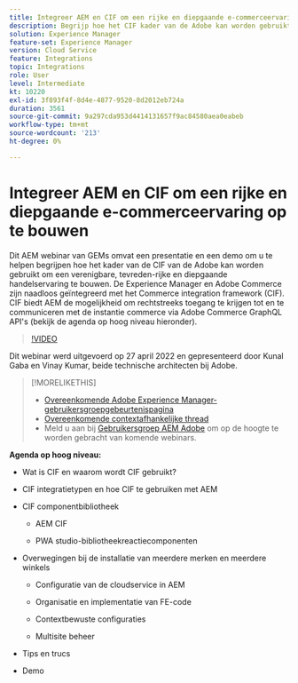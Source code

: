 ```yaml
---
title: Integreer AEM en CIF om een rijke en diepgaande e-commerceervaring op te bouwen
description: Begrijp hoe het CIF kader van de Adobe kan worden gebruikt om een consistente, inhoudrijke en overweldigende handelservaring op te bouwen.
solution: Experience Manager
feature-set: Experience Manager
version: Cloud Service
feature: Integrations
topic: Integrations
role: User
level: Intermediate
kt: 10220
exl-id: 3f893f4f-8d4e-4877-9520-8d2012eb724a
duration: 3561
source-git-commit: 9a297cda953d4414131657f9ac84580aea0eabeb
workflow-type: tm+mt
source-wordcount: '213'
ht-degree: 0%

---
```


# Integreer AEM en CIF om een rijke en diepgaande e-commerceervaring op te bouwen

Dit AEM webinar van GEMs omvat een presentatie en een demo om u te helpen begrijpen hoe het kader van de CIF van de Adobe kan worden gebruikt om een verenigbare, tevreden-rijke en diepgaande handelservaring te bouwen. De Experience Manager en Adobe Commerce zijn naadloos geïntegreerd met het Commerce integration framework (CIF). CIF biedt AEM de mogelijkheid om rechtstreeks toegang te krijgen tot en te communiceren met de instantie commerce via Adobe Commerce GraphQL API&#39;s (bekijk de agenda op hoog niveau hieronder).

>[!VIDEO](https://video.tv.adobe.com/v/342565/?quality=12&learn=on)

Dit webinar werd uitgevoerd op 27 april 2022 en gepresenteerd door Kunal Gaba en Vinay Kumar, beide technische architecten bij Adobe.

>[!MORELIKETHIS]
>
>* [Overeenkomende Adobe Experience Manager-gebruikersgroepgebeurtenispagina](https://adobe.ly/3O0uXl5/)
>* [Overeenkomende contextafhankelijke thread](https://adobe.ly/3jorz5r)
>* Meld u aan bij [Gebruikersgroep AEM Adobe](https://aem-augs.adobe.com/) om op de hoogte te worden gebracht van komende webinars.

**Agenda op hoog niveau:**

* Wat is CIF en waarom wordt CIF gebruikt?

* CIF integratietypen en hoe CIF te gebruiken met AEM

* CIF componentbibliotheek

   * AEM CIF

   * PWA studio-bibliotheekreactiecomponenten

* Overwegingen bij de installatie van meerdere merken en meerdere winkels

   * Configuratie van de cloudservice in AEM

   * Organisatie en implementatie van FE-code

   * Contextbewuste configuraties

   * Multisite beheer

* Tips en trucs

* Demo
